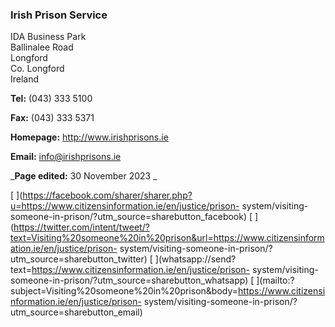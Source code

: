 ###  Irish Prison Service

IDA Business Park  
Ballinalee Road  
Longford  
Co. Longford  
Ireland

**Tel:** (043) 333 5100

**Fax:** (043) 333 5371

**Homepage:** [ http://www.irishprisons.ie ](http://www.irishprisons.ie)

**Email:** [ info@irishprisons.ie ](mailto:info@irishprisons.ie)

_**Page edited:** 30 November 2023 _

[
](https://facebook.com/sharer/sharer.php?u=https://www.citizensinformation.ie/en/justice/prison-
system/visiting-someone-in-prison/?utm_source=sharebutton_facebook) [
](https://twitter.com/intent/tweet/?text=Visiting%20someone%20in%20prison&url=https://www.citizensinformation.ie/en/justice/prison-
system/visiting-someone-in-prison/?utm_source=sharebutton_twitter) [
](whatsapp://send?text=https://www.citizensinformation.ie/en/justice/prison-
system/visiting-someone-in-prison/?utm_source=sharebutton_whatsapp) [
](mailto:?subject=Visiting%20someone%20in%20prison&body=https://www.citizensinformation.ie/en/justice/prison-
system/visiting-someone-in-prison/?utm_source=sharebutton_email) [
](javascript:void\(0\))
